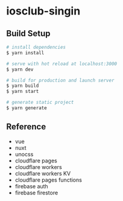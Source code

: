 # iosclub-singin

## Build Setup

```bash
# install dependencies
$ yarn install

# serve with hot reload at localhost:3000
$ yarn dev

# build for production and launch server
$ yarn build
$ yarn start

# generate static project
$ yarn generate
```

## Reference

- vue
- nuxt
- unocss
- cloudflare pages
- cloudflare workers
- cloudflare workers KV
- cloudflare pages functions
- firebase auth
- firebase firestore
